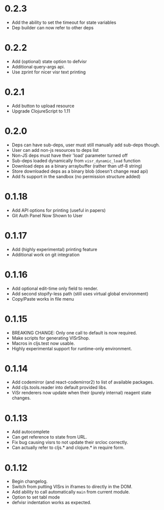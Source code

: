 # 0.2.3

* Add the ability to set the timeout for state variables
* Dep builder can now refer to other deps

# 0.2.2

* Add (optional) state option to defvisr
* Additional query-args api.
* Use zprint for nicer visr text printing

# 0.2.1

* Add button to upload resource
* Upgrade ClojureScript to 1.11

# 0.2.0

* Deps can have sub-deps, user must still manually add sub-deps though.
* User can add non-js resources to deps list
* Non-JS deps must have their 'load' parameter turned off
* Sub-deps loaded dynamically from `visr_dynamic_load` function
* Download deps as a binary arraybuffer (rather than utf-8 string)
* Store downloaded deps as a binary blob (doesn't change read api)
* Add fs support in the sandbox (no permission structure added)

# 0.1.18

* Add API options for printing (useful in papers)
* Git Auth Panel Now Shown to User

# 0.1.17

* Add (highly experimental) printing feature
* Additional work on git integration

# 0.1.16

* Add optional edit-time only field to render.
* Add second stopify-less path (still uses virtual global environment)
* Copy/Paste works in file menu

# 0.1.15

* BREAKING CHANGE: Only one call to default is now required.
* Make scripts for generating VISrShop.
* Macros in cljs.test now usable.
* Highly experimental support for runtime-only environment.

# 0.1.14

* Add codemirror (and react-codemirror2) to list of available packages.
* Add cljs.tools.reader into default provided libs.
* ViSr renderers now update when their (purely internal) reagent state changes.

# 0.1.13

* Add autocomplete
* Can get reference to state from URL.
* Fix bug causing visrs to not update their srcloc correctly.
* Can actually refer to cljs.* and clojure.* in require form.


# 0.1.12

* Begin changelog.
* Switch from putting VISrs in iframes to directly in the DOM.
* Add ability to call automatically `main` from current module.
* Option to set tabl mode
* defvisr indentation works as expected.
